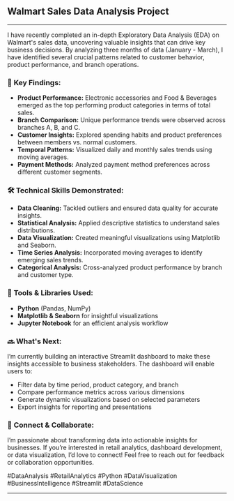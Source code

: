 ## **Walmart Sales Data Analysis Project** 

---

I have recently completed an in-depth Exploratory Data Analysis (EDA) on Walmart's sales data, uncovering valuable insights that can drive key business decisions. By analyzing three months of data (January - March), I have identified several crucial patterns related to customer behavior, product performance, and branch operations.

### 🔑 **Key Findings:**
- **Product Performance:** Electronic accessories and Food & Beverages emerged as the top performing product categories in terms of total sales.
- **Branch Comparison:** Unique performance trends were observed across branches A, B, and C.
- **Customer Insights:** Explored spending habits and product preferences between members vs. normal customers.
- **Temporal Patterns:** Visualized daily and monthly sales trends using moving averages.
- **Payment Methods:** Analyzed payment method preferences across different customer segments.

### 🛠️ **Technical Skills Demonstrated:**
- **Data Cleaning:** Tackled outliers and ensured data quality for accurate insights.
- **Statistical Analysis:** Applied descriptive statistics to understand sales distributions.
- **Data Visualization:** Created meaningful visualizations using Matplotlib and Seaborn.
- **Time Series Analysis:** Incorporated moving averages to identify emerging sales trends.
- **Categorical Analysis:** Cross-analyzed product performance by branch and customer type.

### 🔧 **Tools & Libraries Used:**
- **Python** (Pandas, NumPy)
- **Matplotlib & Seaborn** for insightful visualizations
- **Jupyter Notebook** for an efficient analysis workflow

### 🔜 **What's Next:**
I’m currently building an interactive Streamlit dashboard to make these insights accessible to business stakeholders. The dashboard will enable users to:
- Filter data by time period, product category, and branch
- Compare performance metrics across various dimensions
- Generate dynamic visualizations based on selected parameters
- Export insights for reporting and presentations

### 🤝 **Connect & Collaborate:**
I’m passionate about transforming data into actionable insights for businesses. If you’re interested in retail analytics, dashboard development, or data visualization, I’d love to connect! Feel free to reach out for feedback or collaboration opportunities.

#DataAnalysis #RetailAnalytics #Python #DataVisualization #BusinessIntelligence #Streamlit #DataScience

---
